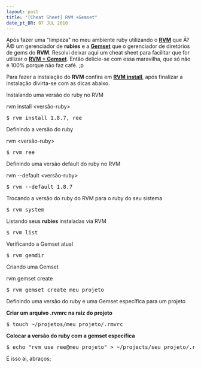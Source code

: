 ```yaml
---
layout: post
title: "[Cheat Sheet] RVM +Gemset"
date_pt_BR: 07 JUL 2010
---
```


Após fazer uma "limpeza" no meu ambiente ruby utilizando o **[RVM](http://rvm.beginrescueend.com/rvm/)** que Ã?Â© um  gerenciador de **rubies**  e a **[Gemset](http://rvm.beginrescueend.com/gemsets/)** que o gerenciador de diretórios de gems do **RVM**.
Resolvi deixar aqui um cheat sheet para facilitar que for utilizar o  **[RVM + Gemset](http://rvm.beginrescueend.com/)**.
Então delicie-se com essa maravilha, que só não é 100% porque não faz café. ;p

Para fazer a instalação do **RVM** confira em **[RVM install](http://rvm.beginrescueend.com/rvm/install/)**, após finalizar a instalação divirta-se com as dicas abaixo.

Instalando uma versão do ruby no RVM

rvm install <versão-ruby>

<pre class="terminal">
$ rvm install 1.8.7, ree
</pre>

Definindo a versão do ruby

rvm <versão-ruby>

<pre class="terminal">
$ rvm ree
</pre>

Definindo uma versão default do ruby no RVM

rvm --default <versão-ruby>

<pre class="terminal">
$ rvm --default 1.8.7
</pre>

Trocando a versão do ruby do RVM  para o ruby do seu sistema

<pre class="terminal">
$ rvm system
</pre>

Listando seus **rubies** instaladas via RVM

<pre class="terminal">
$ rvm list
</pre>

Verificando a Gemset atual

<pre class="terminal">
$ rvm gemdir
</pre>

Criando uma Gemset

rvm gemset create *<nome>*

<pre class="terminal">
$ rvm gemset create meu_projeto
</pre>

Definindo uma versão do ruby e uma Gemset específica para um projeto

**Criar  um arquivo .rvmrc na raiz do projeto**

<pre class="terminal">
$ touch ~/projetos/meu_projeto/.rmvrc
</pre>

**Colocar a versão do ruby com a gemset específica**

<pre class="terminal">
$ echo "rvm use ree@meu_projeto" > ~/projects/seu_projeto/.rvmrc
</pre>

É isso ai, abraços;

